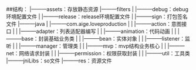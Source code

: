 ##结构：
 |———assets：存放静态资源
 |———filters
 |   |———debug：debug环境配置文件
 |   |———release：release环境配置文件
 |   |———sign：打包签名文件
 |———java
 |   |———com.aige.loveproduction
 |   |   |———action：意图接口
 |   |   |———adapter：列表适配器编写
 |   |   |———animation：代码动画
 |   |   |———base：封装基础业务类
 |   |   |———bean：实体对象
 |   |   |———listener：监听
 |   |   |———manager：管理类
 |   |   |———mvp：mvp结构业务核心
 |   |   |———net：网络请求封装
 |   |   |———permission：权限获取封装
 |   |   |———util：工具类
 |———jniLibs：so文件
 |———res：资源文件